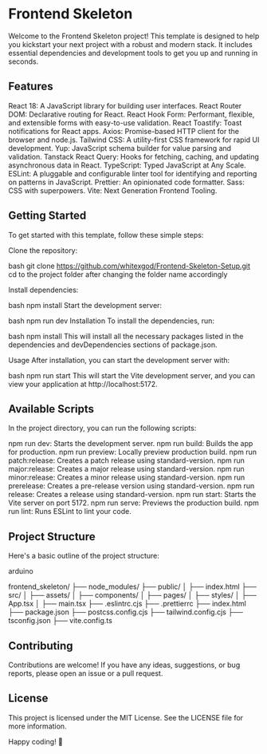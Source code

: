 # Frontend Skeleton

Welcome to the Frontend Skeleton project! This template is designed to help you kickstart your next project with a robust and modern stack. It includes essential dependencies and development tools to get you up and running in seconds.

## Features
React 18: A JavaScript library for building user interfaces.
React Router DOM: Declarative routing for React.
React Hook Form: Performant, flexible, and extensible forms with easy-to-use validation.
React Toastify: Toast notifications for React apps.
Axios: Promise-based HTTP client for the browser and node.js.
Tailwind CSS: A utility-first CSS framework for rapid UI development.
Yup: JavaScript schema builder for value parsing and validation.
Tanstack React Query: Hooks for fetching, caching, and updating asynchronous data in React.
TypeScript: Typed JavaScript at Any Scale.
ESLint: A pluggable and configurable linter tool for identifying and reporting on patterns in JavaScript.
Prettier: An opinionated code formatter.
Sass: CSS with superpowers.
Vite: Next Generation Frontend Tooling.

## Getting Started
To get started with this template, follow these simple steps:

Clone the repository:

bash
git clone https://github.com/whitexgod/Frontend-Skeleton-Setup.git
cd to the project folder after changing the folder name accordingly

Install dependencies:

bash
npm install
Start the development server:

bash
npm run dev
Installation
To install the dependencies, run:

bash
npm install
This will install all the necessary packages listed in the dependencies and devDependencies sections of package.json.

Usage
After installation, you can start the development server with:

bash
npm run start
This will start the Vite development server, and you can view your application at http://localhost:5172.

## Available Scripts
In the project directory, you can run the following scripts:

npm run dev: Starts the development server.
npm run build: Builds the app for production.
npm run preview: Locally preview production build.
npm run patch:release: Creates a patch release using standard-version.
npm run major:release: Creates a major release using standard-version.
npm run minor:release: Creates a minor release using standard-version.
npm run prerelease: Creates a pre-release version using standard-version.
npm run release: Creates a release using standard-version.
npm run start: Starts the Vite server on port 5172.
npm run serve: Previews the production build.
npm run lint: Runs ESLint to lint your code.

##  Project Structure
Here's a basic outline of the project structure:

arduino

frontend_skeleton/
├── node_modules/
├── public/
│   ├── index.html
├── src/
│   ├── assets/
│   ├── components/
│   ├── pages/
│   ├── styles/
│   ├── App.tsx
│   ├── main.tsx
├── .eslintrc.cjs
├── .prettierrc
├── index.html
├── package.json
├── postcss.config.cjs
├── tailwind.config.cjs
├── tsconfig.json
├── vite.config.ts

## Contributing
Contributions are welcome! If you have any ideas, suggestions, or bug reports, please open an issue or a pull request.

## License
This project is licensed under the MIT License. See the LICENSE file for more information.

Happy coding! 🚀